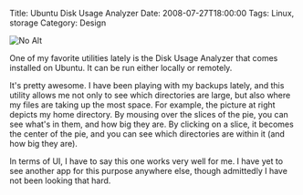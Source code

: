 Title: Ubuntu Disk Usage Analyzer
Date: 2008-07-27T18:00:00
Tags: Linux, storage
Category: Design

![No Alt]({filename}/images/disk_usage-pic.png)

One of my favorite utilities lately is the Disk Usage Analyzer that comes 
installed on Ubuntu. It can be run either locally or remotely. 

It's pretty awesome. I have been playing with my backups lately, 
and this utility allows me not only to see which directories are large, 
but also where my files are taking up the most space. For example, 
the picture at right depicts my home directory. By mousing over the slices 
of the pie, you can see what's in them, and how big they are. By clicking on
a slice, it becomes the center of the pie, and you can see which directories
are within it (and how big they are). 

In terms of UI, I have to say this one works very well for me. I have yet to
see another app for this purpose anywhere else, though admittedly I have 
not been looking that hard.
